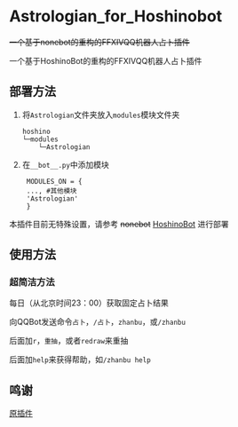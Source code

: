 # Astrologian_for_Hoshinobot

 ~~一个基于nonebot的重构的FFXIVQQ机器人占卜插件~~

 一个基于HoshinoBot的重构的FFXIVQQ机器人占卜插件

## 部署方法
1. 将`Astrologian`文件夹放入`modules`模块文件夹
   
    ```
    hoshino
    └─modules
        └─Astrologian
    ```

2. 在`__bot__.py`中添加模块
   ```
    MODULES_ON = {
    ..., #其他模块
    'Astrologian'
    }
   ```
本插件目前无特殊设置，请参考 ~~nonebot~~ [HoshinoBot](https://github.com/Ice-Cirno/HoshinoBot) 进行部署

## 使用方法
 
### 超简洁方法

每日（从北京时间23：00）获取固定占卜结果

向QQBot发送命令`占卜`，`/占卜`，`zhanbu`，或`/zhanbu`

后面加`r`，`重抽`，或者`redraw`来重抽

后面加`help`来获得帮助，如`/zhanbu help`

## 鸣谢

[原插件](https://github.com/LittleNightmare/onebot_Astrologian_FFXIV)

